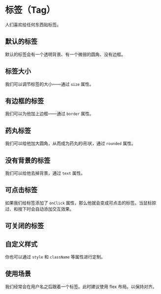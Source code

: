 # 标签（Tag）

人们喜欢给任何东西贴标签。

## 默认的标签

默认的标签会有一个透明背景、有一个微弱的圆角、没有边框。

<Demo name="TagBase" />

## 标签大小

我们可以调节标签的大小——通过 `size` 属性。

<Demo name="TagSize" />

## 有边框的标签

我们可以为他加上边框——通过 `border` 属性。

<Demo name="TagBorder" />

## 药丸标签

我们可以给他加大圆角，从而成为药丸的i形状，通过 `rounded` 属性。

<Demo name="TagRounded" />

## 没有背景的标签

我们可以给他去掉背景，通过 `text` 属性。

<Demo name="TagText" />

## 可点击标签

如果我们给标签添加了 `onClick` 属性，那么他就会变成可点击的标签。当鼠标掠过、和按下时会自动添加交互效果。

<Demo name="TagClickable" />

## 可关闭的标签

<Demo name="TagClosable" />

## 自定义样式

你也可以通过 `style` 和 `className` 等属性进行定制。

<Demo name="TagCustom" />

## 使用场景

我们经常会在用户名之后跟着一个标签。此时建议使用 flex 布局。以保持对齐。

<Demo name="TagUsage" />

